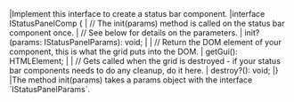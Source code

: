 <framework-specific-section frameworks="javascript">
|Implement this interface to create a status bar component.
</framework-specific-section>

<framework-specific-section frameworks="javascript">
<snippet transform={false} language="ts">
|interface IStatusPanelComp {
|    // The init(params) method is called on the status bar component once.
|    // See below for details on the parameters.
|    init?(params: IStatusPanelParams): void;
|
|    // Return the DOM element of your component, this is what the grid puts into the DOM.
|    getGui(): HTMLElement;
|
|    // Gets called when the grid is destroyed - if your status bar components needs to do any cleanup, do it here.
|    destroy?(): void;
|}
</snippet>
</framework-specific-section>

<framework-specific-section frameworks="javascript">
|The method init(params) takes a params object with the interface `IStatusPanelParams`.
</framework-specific-section>
